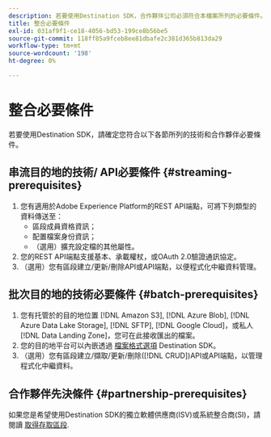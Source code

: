 ```yaml
---
description: 若要使用Destination SDK，合作夥伴公司必須符合本檔案所列的必要條件。
title: 整合必要條件
exl-id: 031af9f1-ce18-4056-bd53-199ce8b56be5
source-git-commit: 118ff85a9fceb8ee81dbafe2c381d365b813da29
workflow-type: tm+mt
source-wordcount: '198'
ht-degree: 0%

---
```


# 整合必要條件

若要使用Destination SDK，請確定您符合以下各節所列的技術和合作夥伴必要條件。

## 串流目的地的技術/ API必要條件 {#streaming-prerequisites}

1. 您有適用於Adobe Experience Platform的REST API端點，可將下列類型的資料傳送至：
   * 區段成員資格資訊；
   * 配置檔案身份資訊；
   * （選用）擴充設定檔的其他屬性。
2. 您的REST API端點支援基本、承載權杖，或OAuth 2.0驗證通訊協定。
3. （選用）您有區段建立/更新/刪除API或API端點，以便程式化中繼資料管理。

## 批次目的地的技術必要條件 {#batch-prerequisites}

1. 您有托管於的目的地位置 [!DNL Amazon S3], [!DNL Azure Blob], [!DNL Azure Data Lake Storage], [!DNL SFTP], [!DNL Google Cloud]，或私人 [!DNL Data Landing Zone]，您可在此接收匯出的檔案。
2. 您的目的地平台可以內嵌透過 [檔案格式選項](functionality/destination-server/file-formatting.md) Destination SDK。
3. （選用）您有區段建立/擷取/更新/刪除([!DNL CRUD])API或API端點，以管理程式化中繼資料。

## 合作夥伴先決條件 {#partnership-prerequisites}

如果您是希望使用Destination SDK的獨立軟體供應商(ISV)或系統整合商(SI)，請閱讀 [取得存取區段](overview.md#get-access).
